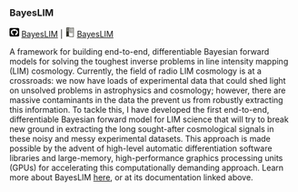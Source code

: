 ### BayesLIM
<img src="../assets/img/square-github.svg" width="17" height="17">
<a href="https://github.com/nkern/BayesLIM" target="_blank">BayesLIM</a>
|
<img src="../assets/img/ReadtheDocs.svg" width="17" height="17">
<a href="https://bayeslim.readthedocs.io/en/latest/#" target="_blank">BayesLIM</a>

A framework for building end-to-end, differentiable Bayesian forward models for solving the toughest inverse problems in line intensity mapping (LIM) cosmology.
Currently, the field of radio LIM cosmology is at a crossroads: we now have loads of experimental data that could shed light on unsolved problems in astrophysics and cosmology; however, there are massive contaminants in the data the prevent us from robustly extracting this information.
To tackle this, I have developed the first end-to-end, differentiable Bayesian forward model for LIM science that will try to break new ground in extracting the long sought-after cosmological signals in these noisy and messy experimental datasets.
This approach is made possible by the advent of high-level automatic differentiation software libraries and large-memory, high-performance graphics processing units (GPUs) for accelerating this computationally demanding approach.
Learn more about BayesLIM <a href="/bayeslim">here</a>, or at its documentation linked above.
